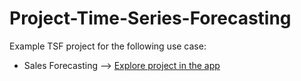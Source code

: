 # Project-Time-Series-Forecasting

Example TSF project for the following use case:

* Sales Forecasting --> [Explore project in the app](https://app.neptune.ai/o/common/org/project-time-series-forecasting/experiments?split=tbl&dash=charts&viewId=97a244b7-fb23-40a5-a021-261401d4efef)


